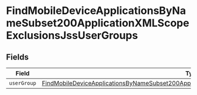 # FindMobileDeviceApplicationsByNameSubset200ApplicationXMLScopeExclusionsJssUserGroups


## Fields

| Field                                                                                                                                                                                                                       | Type                                                                                                                                                                                                                        | Required                                                                                                                                                                                                                    | Description                                                                                                                                                                                                                 |
| --------------------------------------------------------------------------------------------------------------------------------------------------------------------------------------------------------------------------- | --------------------------------------------------------------------------------------------------------------------------------------------------------------------------------------------------------------------------- | --------------------------------------------------------------------------------------------------------------------------------------------------------------------------------------------------------------------------- | --------------------------------------------------------------------------------------------------------------------------------------------------------------------------------------------------------------------------- |
| `userGroup`                                                                                                                                                                                                                 | [FindMobileDeviceApplicationsByNameSubset200ApplicationXMLScopeExclusionsJssUserGroupsUserGroup](../../models/operations/findmobiledeviceapplicationsbynamesubset200applicationxmlscopeexclusionsjssusergroupsusergroup.md) | :heavy_minus_sign:                                                                                                                                                                                                          | N/A                                                                                                                                                                                                                         |